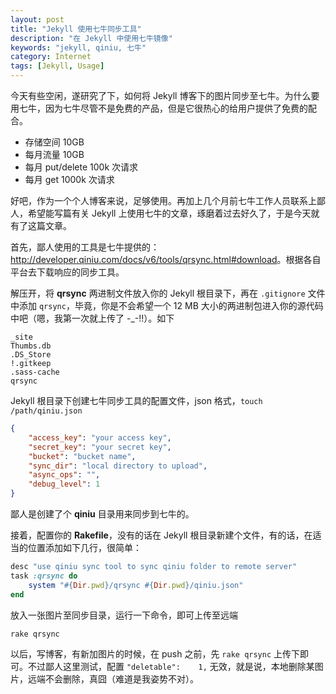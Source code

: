 ```yaml
---
layout: post
title: "Jekyll 使用七牛同步工具"
description: "在 Jekyll 中使用七牛镜像"
keywords: "jekyll, qiniu, 七牛"
category: Internet
tags: [Jekyll, Usage]
---
```


今天有些空闲，遂研究了下，如何将 Jekyll 博客下的图片同步至七牛。为什么要用七牛，因为七牛尽管不是免费的产品，但是它很热心的给用户提供了免费的配合。

- 存储空间 10GB
- 每月流量 10GB
- 每月 put/delete 100k 次请求
- 每月 get 1000k 次请求

<!-- more -->
好吧，作为一个个人博客来说，足够使用。再加上几个月前七牛工作人员联系上鄙人，希望能写篇有关 Jekyll 上使用七牛的文章，琢磨着过去好久了，于是今天就有了这篇文章。

首先，鄙人使用的工具是七牛提供的：<http://developer.qiniu.com/docs/v6/tools/qrsync.html#download>。根据各自平台去下载响应的同步工具。

解压开，将 **qrsync** 两进制文件放入你的 Jekyll 根目录下，再在 `.gitignore` 文件中添加 `qrsync`，毕竟，你是不会希望一个 12 MB 大小的两进制包进入你的源代码中吧（嗯，我第一次就上传了 -_-!!）。如下

    _site
    Thumbs.db
    .DS_Store
    !.gitkeep
    .sass-cache
    qrsync

Jekyll 根目录下创建七牛同步工具的配置文件，json 格式，`touch /path/qiniu.json`

```json
{
    "access_key": "your access key",
    "secret_key": "your secret key",
    "bucket": "bucket name",
    "sync_dir": "local directory to upload",
    "async_ops": "",
    "debug_level": 1
}
```

鄙人是创建了个 **qiniu** 目录用来同步到七牛的。

接着，配置你的 **Rakefile**，没有的话在 Jekyll 根目录新建个文件，有的话，在适当的位置添加如下几行，很简单：

```ruby
desc "use qiniu sync tool to sync qiniu folder to remote server"
task :qrsync do
    system "#{Dir.pwd}/qrsync #{Dir.pwd}/qiniu.json"
end
```

放入一张图片至同步目录，运行一下命令，即可上传至远端

    rake qrsync

以后，写博客，有新加图片的时候，在 push 之前，先 `rake qrsync` 上传下即可。不过鄙人这里测试，配置 `"deletable":    1,` 无效，就是说，本地删除某图片，远端不会删除，真囧（难道是我姿势不对）。
